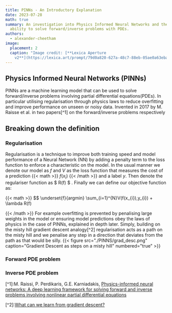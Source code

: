 ```yaml
---
title: PINNs - An Introductory Explanation
date: 2023-07-28
math: true
summary: An investigation into Physics Informed Neural Networks and their
  ability to solve forward/inverse problems with PDEs.
authors:
  - alexander-cheetham
image:
  placement: 2
  caption: "Image credit: [**Lexica Aperture
    v2**](https://lexica.art/prompt/79d0a820-627a-48c7-88eb-05ae0a63eba2)"
---
```

## Physics Informed Neural Networks (PINNs)

PINNs are a machine learning model that can be used to solve forward/inverse problems involving partial differential equations(PDEs). In particular utilising regularisation through physics laws to reduce overfitting and improve performance on unseen or noisy data. Invented in 2017 by M. Raisse et al. in two papers[^1] on the forward/inverse problems respectively

## Breaking down the definition

### Regularisation

Regularisation is a technique to improve both training speed and model performance of a Neural Network (NN) by adding a penalty term to the loss function to enforce a characteristic on the model. In the usual manner we denote our model as $f$ and $V$ as the loss function that measures the cost of a prediction {{< math >}}  $f(x_{i})$ {{< /math >}}  and a label $y$. Then denote the regulariser function as $ R(f) $ . Finally we can define our objective function as:

{{< math >}}
$$
﻿\underset{f}{argmin} \sum\_{i=1}^{N}V(f(x\_{i}),y_{i}) + \lambda R(f)
$﻿$

{{< /math >}}
For example overfitting is prevented by penalising large weights in the model or ensuring model predictions obey the laws of physics in the case of PINNs, explained in depth later. Simply, building on the misty hill gradient descent analogy[^2]  regularisation acts as a path on the misty hill and we penalise any step in a direction that deviates from the path as that would be silly.
{{< figure src="./PINNS/grad_desc.png" caption="Gradient Descent as steps on a misty hill" numbered="true" >}}

### Forward PDE problem

### Inverse PDE problem

\[﻿^1]:M. Raissi, P. Perdikaris, G.E. Karniadakis,
[Physics-informed neural networks: A deep learning framework for solving forward and inverse problems involving nonlinear partial differential equations](https://doi.org/10.1016/j.jcp.2018.10.045)

\[﻿^2]:[What can we learn from gradient descent?](https://ayush-98282.medium.com/what-can-we-learn-from-gradient-descent-8ef0827902e1)